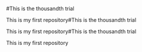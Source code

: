 #This is the thousandth trial

This is my first repository#This is the thousandth trial

This is my first repository#This is the thousandth trial

This is my first repository
